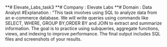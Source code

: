 **# Elevate_Labs_task3
**# Company : Elevate Labs
**# Domain : Data Analyst
#Explanation : "This task involves using SQL to analyze data from an e-commerce database. We will write queries using commands like SELECT, WHERE, GROUP BY,ORDER BY and JOIN to extract and summarize information. The goal is to practice using subqueries, aggregate functions, views, and indexing to improve performance. The final output includes SQL files and screenshots of your results.
